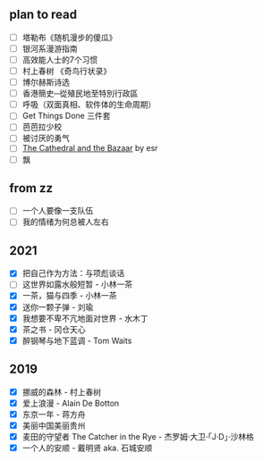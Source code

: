 ## plan to read

- [ ] 塔勒布《随机漫步的傻瓜》
- [ ] 银河系漫游指南
- [ ] 高效能人士的7个习惯
- [ ] 村上春树 《奇鸟行状录》
- [ ] 博尔赫斯诗选
- [ ] 香港簡史─從殖民地至特別行政區
- [ ] 呼吸（双面真相、软件体的生命周期）
- [ ] Get Things Done 三件套
- [ ] 芭芭拉少校
- [ ] 被讨厌的勇气
- [ ] [The Cathedral and the Bazaar](http://www.catb.org/~esr/writings/cathedral-bazaar/cathedral-bazaar/index.html) by esr
- [ ] 飘

## from zz 

- [ ] 一个人要像一支队伍
- [ ] 我的情绪为何总被人左右

## 2021

- [x] 把自己作为方法：与项彪谈话
- [ ] 这世界如露水般短暂 - 小林一茶
- [x] 一茶，猫与四季 - 小林一茶
- [x] 送你一颗子弹 - 刘瑜
- [x] 我想要不卑不亢地面对世界 - 水木丁
- [x] 茶之书 - 冈仓天心
- [x] 醉钢琴与地下蓝调 - Tom Waits

## 2019

- [x] 挪威的森林 - 村上春树
- [x] 爱上浪漫 - Alain De Botton
- [x] 东京一年 - 蒋方舟
- [x] 美丽中国美丽贵州
- [x] 麦田的守望者 The Catcher in the Rye - 杰罗姆·大卫·「J·D」·沙林格
- [x] 一个人的安顺 - 戴明贤 aka. 石城安顺
